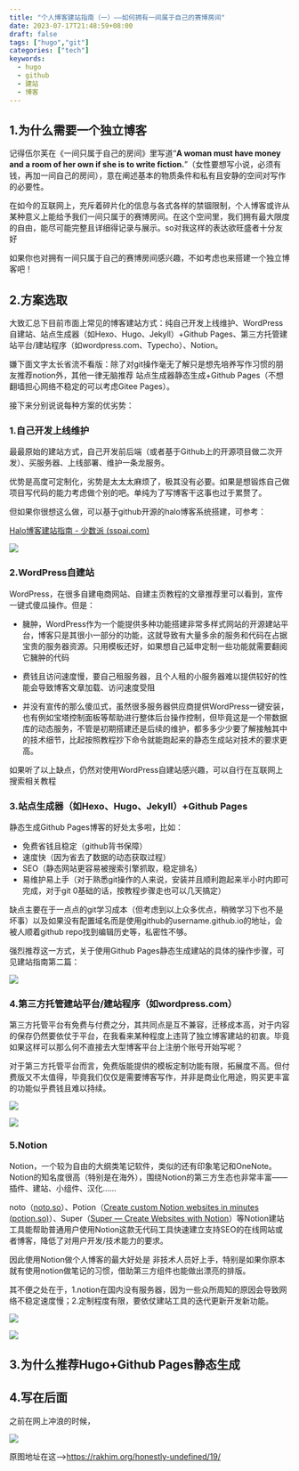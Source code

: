 ```yaml
---
title: "个人博客建站指南（一）——如何拥有一间属于自己的赛博房间"
date: 2023-07-17T21:48:59+08:00
draft: false
tags: ["hugo","git"]
categories: ["tech"]
keywords:
  - hugo
  - github
  - 建站
  - 博客
---
```


## 1.为什么需要一个独立博客

记得伍尔芙在《一间只属于自己的房间》里写道“**A woman must have money and a room of her own if she is to write fiction.**”（女性要想写小说，必须有钱，再加一间自己的房间），意在阐述基本的物质条件和私有且安静的空间对写作的必要性。

在如今的互联网上，充斥着碎片化的信息与各式各样的禁锢限制，个人博客或许从某种意义上能给予我们一间只属于的赛博房间。在这个空间里，我们拥有最大限度的自由，能尽可能完整且详细得记录与展示。so对我这样的表达欲旺盛者十分友好

如果你也对拥有一间只属于自己的赛博房间感兴趣，不如考虑也来搭建一个独立博客吧！

## 2.方案选取

大致汇总下目前市面上常见的博客建站方式：纯自己开发上线维护、WordPress自建站、站点生成器（如Hexo、Hugo、Jekyll）+Github Pages、第三方托管建站平台/建站程序（如wordpress.com、Typecho）、Notion。

嫌下面文字太长省流不看版：除了对git操作毫无了解只是想先培养写作习惯的朋友推荐notion外，其他一律无脑推荐 站点生成器静态生成+Github Pages（不想翻墙担心网络不稳定的可以考虑Gitee Pages）。

接下来分别说说每种方案的优劣势：

### 1.自己开发上线维护

最最原始的建站方式，自己开发前后端（或者基于Github上的开源项目做二次开发）、买服务器、上线部署、维护一条龙服务。

优势是高度可定制化，劣势是太太太麻烦了，极其没有必要。如果是想锻炼自己做项目写代码的能力考虑做个别的吧。单纯为了写博客干这事也过于累赘了。

但如果你很想这么做，可以基于github开源的halo博客系统搭建，可参考：

[Halo博客建站指南 - 少数派 (sspai.com)](https://sspai.com/post/72257#!)

![](/img/halo.png)

### 2.WordPress自建站

WordPress，在很多自建电商网站、自建主页教程的文章推荐里可以看到，宣传一键式傻瓜操作。但是：

- 臃肿，WordPress作为一个能提供多种功能搭建非常多样式网站的开源建站平台，博客只是其很小一部分的功能，这就导致有大量多余的服务和代码在占据宝贵的服务器资源。只用模板还好，如果想自己延申定制一些功能就需要翻阅它臃肿的代码

- 费钱且访问速度慢，要自己租服务器，且个人租的小服务器难以提供较好的性能会导致博客文章加载、访问速度受阻

- 并没有宣传的那么傻瓜式，虽然很多服务器供应商提供WordPress一键安装，也有例如宝塔控制面板等帮助进行整体后台操作控制，但毕竟这是一个带数据库的动态服务，不管是初期搭建还是后续的维护，都多多少少要了解接触其中的技术细节，比起按照教程抄下命令就能跑起来的静态生成站对技术的要求更高。

如果听了以上缺点，仍然对使用WordPress自建站感兴趣，可以自行在互联网上搜索相关教程

### 3.站点生成器（如Hexo、Hugo、Jekyll）+Github Pages

静态生成Github Pages博客的好处太多啦，比如：

- 免费省钱且稳定（github背书保障）
- 速度快（因为省去了数据的动态获取过程）
- SEO（静态网站更容易被搜索引擎抓取，稳定排名）
- 易维护易上手（对于熟悉git操作的人来说，安装并且顺利跑起来半小时内即可完成，对于git 0基础的话，按教程步骤走也可以几天搞定）

缺点主要在于一点点的git学习成本（但考虑到以上众多优点，稍微学习下也不是坏事）以及如果没有配置域名而是使用github的username.github.io的地址，会被人顺着github repo找到编辑历史等，私密性不够。

强烈推荐这一方式，关于使用Github Pages静态生成建站的具体的操作步骤，可见建站指南第二篇：



![](/img/hugo.png)

### 4.第三方托管建站平台/建站程序（如wordpress.com）

第三方托管平台有免费与付费之分，其共同点是互不兼容，迁移成本高，对于内容的保存仍然要依仗于平台，在我看来某种程度上违背了独立博客建站的初衷。毕竟如果这样可以那么何不直接去大型博客平台上注册个账号开始写呢？

对于第三方托管平台而言，免费版能提供的模板定制功能有限，拓展度不高。但付费版又不太值得，毕竟我们仅仅是需要博客写作，并非是商业化用途，购买更丰富的功能似乎费钱且难以持续。

![](/img/wordpress.png)

![](/img/wordpress2.png)

### 5.Notion

Notion，一个较为自由的大纲类笔记软件，类似的还有印象笔记和OneNote。Notion的知名度很高（特别是在海外），围绕Notion的第三方生态也非常丰富——插件、建站、小组件、汉化......

noto（[noto.so](https://noto.so/)）、Potion（[Create custom Notion websites in minutes (potion.so)](https://potion.so/)）、Super（[Super — Create Websites with Notion](https://super.so/)）等Notion建站工具能帮助普通用户使用Notion这款无代码工具快速建立支持SEO的在线网站或者博客，降低了对用户开发/技术能力的要求。

因此使用Notion做个人博客的最大好处是 非技术人员好上手，特别是如果你原本就有使用notion做笔记的习惯，借助第三方组件也能做出漂亮的排版。

其不便之处在于，1.notion在国内没有服务器，因为一些众所周知的原因会导致网络不稳定速度慢；2.定制程度有限，要依仗建站工具的迭代更新开发新功能。

![](/img/notion.png)

![](/img/noto.png)


## 3.为什么推荐Hugo+Github Pages静态生成





## 4.写在后面

之前在网上冲浪的时候，



![](/img/Blogging&blogSetups.jpg)

原图地址在这—>https://rakhim.org/honestly-undefined/19/
